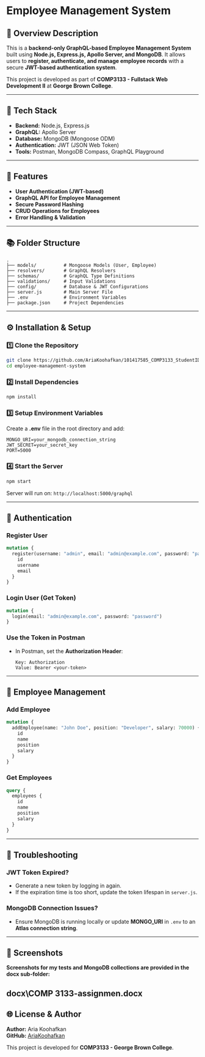 # Employee Management System

## 📌 Overview Description
This is a **backend-only GraphQL-based Employee Management System** built using **Node.js, Express.js, Apollo Server, and MongoDB**. It allows users to **register, authenticate, and manage employee records** with a secure **JWT-based authentication system**.

This project is developed as part of **COMP3133 - Fullstack Web Development II** at **George Brown College**.

---

## 🚀 Tech Stack
- **Backend:** Node.js, Express.js
- **GraphQL:** Apollo Server
- **Database:** MongoDB (Mongoose ODM)
- **Authentication:** JWT (JSON Web Token)
- **Tools:** Postman, MongoDB Compass, GraphQL Playground

---

## 💂️ Features
- **User Authentication (JWT-based)**
- **GraphQL API for Employee Management**
- **Secure Password Hashing**
- **CRUD Operations for Employees**
- **Error Handling & Validation**

---

## 📚 Folder Structure
```
.
├── models/          # Mongoose Models (User, Employee)
├── resolvers/       # GraphQL Resolvers
├── schemas/         # GraphQL Type Definitions
├── validations/     # Input Validations
├── config/          # Database & JWT Configurations
├── server.js        # Main Server File
├── .env             # Environment Variables
├── package.json     # Project Dependencies
```

---

## ⚙️ Installation & Setup

### 1️⃣ Clone the Repository
```bash
git clone https://github.com/AriaKoohafkan/101417585_COMP3133_StudentID_Assignment1-.git
cd employee-management-system
```

### 2️⃣ Install Dependencies
```bash
npm install
```

### 3️⃣ Setup Environment Variables
Create a **.env** file in the root directory and add:
```env
MONGO_URI=your_mongodb_connection_string
JWT_SECRET=your_secret_key
PORT=5000
```

### 4️⃣ Start the Server
```bash
npm start
```
Server will run on: `http://localhost:5000/graphql`

---

## 🔑 Authentication
### **Register User**
```graphql
mutation {
  register(username: "admin", email: "admin@example.com", password: "password") {
    id
    username
    email
  }
}
```

### **Login User (Get Token)**
```graphql
mutation {
  login(email: "admin@example.com", password: "password")
}
```

### **Use the Token in Postman**
- In Postman, set the **Authorization Header**:
  ```
  Key: Authorization
  Value: Bearer <your-token>
  ```

---

## 🏢 Employee Management

### **Add Employee**
```graphql
mutation {
  addEmployee(name: "John Doe", position: "Developer", salary: 70000) {
    id
    name
    position
    salary
  }
}
```

### **Get Employees**
```graphql
query {
  employees {
    id
    name
    position
    salary
  }
}
```

---

## 🚀 Troubleshooting

### **JWT Token Expired?**
- Generate a new token by logging in again.
- If the expiration time is too short, update the token lifespan in `server.js`.

### **MongoDB Connection Issues?**
- Ensure MongoDB is running locally or update **MONGO_URI** in `.env` to an **Atlas connection string**.

---

## 📸 Screenshots

**Screenshots for my tests and MongoDB collections are provided in the docx sub-folder:**

docx\COMP 3133-assignmen.docx
---

## 🌐 License & Author

**Author:** Aria Koohafkan  
**GitHub:** [AriaKoohafkan](https://github.com/AriaKoohafkan)  

This project is developed for **COMP3133 - George Brown College**.

